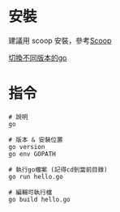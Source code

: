# 安裝

建議用 scoop 安裝，參考[Scoop](../scoop(win包管理)/新機初始安裝.md)

[切換不同版本的go](https://go.dev/doc/manage-install)

# 指令
```shell
# 說明
go

# 版本 & 安裝位置
go version
go env GOPATH

# 執行go檔案 (記得cd到當前目錄)
go run hello.go

# 編輯可執行檔
go build hello.go


```